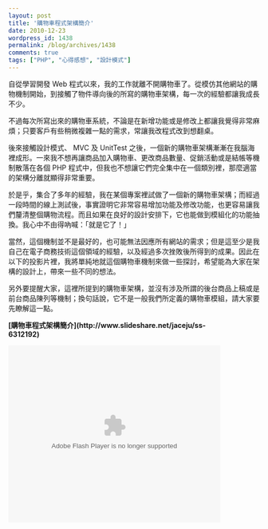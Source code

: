 ```yaml
---
layout: post
title: '購物車程式架構簡介'
date: 2010-12-23
wordpress_id: 1438
permalink: /blog/archives/1438
comments: true
tags: ["PHP", "心得感想", "設計模式"]
---
```


自從學習開發 Web 程式以來，我的工作就離不開購物車了。從模仿其他網站的購物機制開始，到接觸了物件導向後的所寫的購物車架構，每一次的經驗都讓我成長不少。

不過每次所寫出來的購物車系統，不論是在新增功能或是修改上都讓我覺得非常麻煩；只要客戶有些稍微複雜一點的需求，常讓我改程式改到想翻桌。

後來接觸設計模式、 MVC 及 UnitTest 之後，一個新的購物車架構漸漸在我腦海裡成形。一來我不想再讓商品加入購物車、更改商品數量、促銷活動或是結帳等機制散落在各個 PHP 程式中，但我也不想讓它們完全集中在一個類別裡，那麼適當的架構分離就顯得非常重要。

於是乎，集合了多年的經驗，我在某個專案裡試做了一個新的購物車架構；而經過一段時間的線上測試後，事實證明它非常容易增加功能及修改功能，也更容易讓我們釐清整個購物流程。而且如果在良好的設計安排下，它也能做到模組化的功能抽換。我心中不由得吶喊：「就是它了！」

當然，這個機制並不是最好的，也可能無法因應所有網站的需求；但是這至少是我自己在電子商務技術這個領域的經驗，以及經過多次挫敗後所得到的成果。因此在以下的投影片裡，我將單純地就這個購物車機制來做一些探討，希望能為大家在架構的設計上，帶來一些不同的想法。

另外要提醒大家，這裡所提到的購物車架構，並沒有涉及所謂的後台商品上稿或是前台商品陳列等機制；換句話說，它不是一般我們所定義的購物車模組，請大家要先瞭解這一點。

<!--more-->
<div style="width:425px" id="__ss_6312192"><strong style="display:block;margin:12px 0 4px">[購物車程式架構簡介](http://www.slideshare.net/jaceju/ss-6312192)</strong><object id="__sse6312192" width="425" height="355">


<embed name="__sse6312192" src="http://static.slidesharecdn.com/swf/ssplayer2.swf?doc=random-101223013624-phpapp01&stripped_title=ss-6312192&userName=jaceju" type="application/x-shockwave-flash" allowscriptaccess="always" allowfullscreen="true" width="425" height="355"></embed></object></div>
